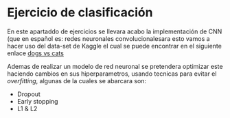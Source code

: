 # Ejercicio de clasificación

En este apartaddo de ejercicios se llevara acabo la implementación de CNN (que en español es: redes neuronales convolucionalesara esto vamos a hacer uso del data-set de Kaggle el cual se puede encontrar en el siguiente enlace [dogs vs cats](https://www.kaggle.com/c/dogs-vs-cats/)

Ademas de realizar un modelo de red neuronal se pretendera optimizar este haciendo cambios en sus hiperparametros, usando tecnicas para evitar el *overfitting*, algunas de la cuales se abarcara son:

- Dropout
- Early stopping
- L1 & L2
